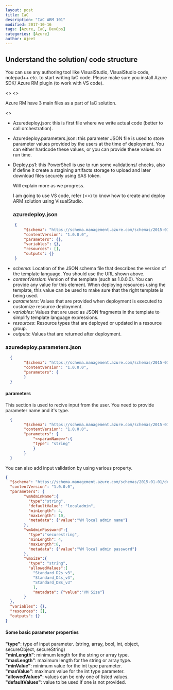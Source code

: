 ```yaml
---
layout: post
title: IaC
description: "IaC ARM 101"
modified: 2017-10-16
tags: [Azure, IaC, DevOps]
categories: [Azure]
author: Ajeet
---
```

## Understand the solution/ code structure
	
You can use any authoring tool like VisualStudio, VisualStudio code, notepad++ etc. to start writing IaC code. Please make sure you install Azure SDK/ Azure RM plugin (to work with VS code).

<<link Azure SDK>>
<<image RM plugin>>
		
Azure RM have 3 main files as a part of IaC solution.
		
<<azure solution image>>
		
*   Azuredeploy.json: this is first file where we write actual code (better to call orchestration). 

*   Azuredeploy.parameters.json: this parameter JSON file is used to store parameter values provided by the users at the time of deployment. You can either hardcode these values, or you can provide these values on run time.

*   Deploy.ps1: this PowerShell is use to run some validations/ checks, also if define it create a stagining artifacts storage to upload and later download files securely using SAS token.
	
	Will explain more as we progress.
	
	I am going to use VS code, refer (<<link>>) to know how to create and deploy ARM solution using VisualStudio.
	
    ### azuredeploy.json

```JSON
    {
        "$schema": "https://schema.management.azure.com/schemas/2015-01-01/deploymentTemplate.json#",
        "contentVersion": "1.0.0.0",
        "parameters": {},
        "variables": {},
        "resources": [],
        "outputs": {}
    }

```
*   *schema*: Location of the JSON schema file that describes the version of the template language. You should use the URL shown above.
*  *contentVersion*: Version of the template (such as 1.0.0.0). You can provide any value for this element. When deploying resources using the template, this value can be used to make sure that the right template is being used.
*    *parameters*: Values that are provided when deployment is executed to customize resource deployment.
*   *variables*: Values that are used as JSON fragments in the template to simplify template language expressions.
*    *resources*: Resource types that are deployed or updated in a resource group.
*   *outputs*: Values that are returned after deployment.
	  
### azuredeploy.parameters.json
```JSON
  {
        "$schema": "https://schema.management.azure.com/schemas/2015-01-01/deploymentTemplate.json#",
        "contentVersion": "1.0.0.0",
        "parameters": {
        }
  }
```      

 #### parameters

This section is used to recive input from the user. You need to provide parameter name and it's type.

```JSON
  {
        "$schema": "https://schema.management.azure.com/schemas/2015-01-01/deploymentTemplate.json#",
        "contentVersion": "1.0.0.0",
        "parameters": {
            "<<paramName>>":{
            "type": "string"
            }
        }
  }
```
 You can also add input validation by using various property.

```JSON
{
  "$schema": "https://schema.management.azure.com/schemas/2015-01-01/deploymentTemplate.json#",
  "contentVersion": "1.0.0.0",
  "parameters": {
        "vmAdminName":{
          "type":"string",
          "defaultValue": "localadmin",
          "minLength": 4,
          "maxLength": 10,
          "metadata": {"value":"VM local admin name"}
        },
        "vmAdminPassword":{
          "type":"securestring",
          "minLength": 4,
          "maxLength":8,
          "metadata": {"value":"VM local admin password"}
        },
        "vmSize":{
          "type": "string",
          "allowedValues":[
            "Standard_D2s_v3",
            "Standard_D4s_v3",
            "Standard_D8s_v3"
            ],
            "metadata": {"value":"VM Size"}
        }       
  },
  "variables": {},
  "resources": [],
  "outputs": {}
}
```     
#### Some basic parameter properties
     
**"type"**: type of input parameter. (string, array, bool, int, object, secureObject, secureString)     
**"minLength"**: minimum length for the string or array type.     
**"maxLength"**: maximum length for the string or array type.     
**"minValue"**: minimum value for the int type parameter.     
**"maxValue"**: maximum value for the int type parameter.     
**"allowedValues"**: values can be only one of listed values.     
**"defaultValues"**: value to be used if one is not provided.
    

